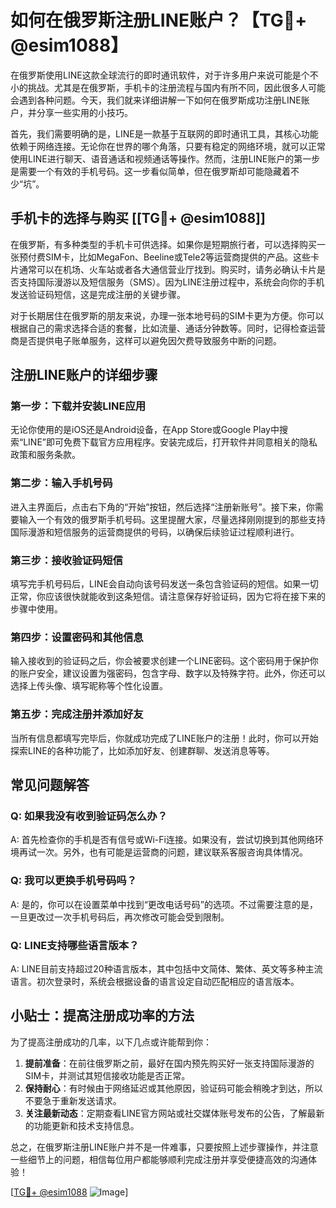 # 如何在俄罗斯注册LINE账户？【TG💪+ @esim1088】

在俄罗斯使用LINE这款全球流行的即时通讯软件，对于许多用户来说可能是个不小的挑战。尤其是在俄罗斯，手机卡的注册流程与国内有所不同，因此很多人可能会遇到各种问题。今天，我们就来详细讲解一下如何在俄罗斯成功注册LINE账户，并分享一些实用的小技巧。

首先，我们需要明确的是，LINE是一款基于互联网的即时通讯工具，其核心功能依赖于网络连接。无论你在世界的哪个角落，只要有稳定的网络环境，就可以正常使用LINE进行聊天、语音通话和视频通话等操作。然而，注册LINE账户的第一步是需要一个有效的手机号码。这一步看似简单，但在俄罗斯却可能隐藏着不少“坑”。

## 手机卡的选择与购买 [[TG💪+ @esim1088]]

在俄罗斯，有多种类型的手机卡可供选择。如果你是短期旅行者，可以选择购买一张预付费SIM卡，比如MegaFon、Beeline或Tele2等运营商提供的产品。这些卡片通常可以在机场、火车站或者各大通信营业厅找到。购买时，请务必确认卡片是否支持国际漫游以及短信服务（SMS）。因为LINE注册过程中，系统会向你的手机发送验证码短信，这是完成注册的关键步骤。

对于长期居住在俄罗斯的朋友来说，办理一张本地号码的SIM卡更为方便。你可以根据自己的需求选择合适的套餐，比如流量、通话分钟数等。同时，记得检查运营商是否提供电子账单服务，这样可以避免因欠费导致服务中断的问题。

## 注册LINE账户的详细步骤

### 第一步：下载并安装LINE应用

无论你使用的是iOS还是Android设备，在App Store或Google Play中搜索“LINE”即可免费下载官方应用程序。安装完成后，打开软件并同意相关的隐私政策和服务条款。

### 第二步：输入手机号码

进入主界面后，点击右下角的“开始”按钮，然后选择“注册新账号”。接下来，你需要输入一个有效的俄罗斯手机号码。这里提醒大家，尽量选择刚刚提到的那些支持国际漫游和短信服务的运营商提供的号码，以确保后续验证过程顺利进行。

### 第三步：接收验证码短信

填写完手机号码后，LINE会自动向该号码发送一条包含验证码的短信。如果一切正常，你应该很快就能收到这条短信。请注意保存好验证码，因为它将在接下来的步骤中使用。

### 第四步：设置密码和其他信息

输入接收到的验证码之后，你会被要求创建一个LINE密码。这个密码用于保护你的账户安全，建议设置为强密码，包含字母、数字以及特殊字符。此外，你还可以选择上传头像、填写昵称等个性化设置。

### 第五步：完成注册并添加好友

当所有信息都填写完毕后，你就成功完成了LINE账户的注册！此时，你可以开始探索LINE的各种功能了，比如添加好友、创建群聊、发送消息等等。

## 常见问题解答

### Q: 如果我没有收到验证码怎么办？

A: 首先检查你的手机是否有信号或Wi-Fi连接。如果没有，尝试切换到其他网络环境再试一次。另外，也有可能是运营商的问题，建议联系客服咨询具体情况。

### Q: 我可以更换手机号码吗？

A: 是的，你可以在设置菜单中找到“更改电话号码”的选项。不过需要注意的是，一旦更改过一次手机号码后，再次修改可能会受到限制。

### Q: LINE支持哪些语言版本？

A: LINE目前支持超过20种语言版本，其中包括中文简体、繁体、英文等多种主流语言。初次登录时，系统会根据设备的语言设定自动匹配相应的语言版本。

## 小贴士：提高注册成功率的方法

为了提高注册成功的几率，以下几点或许能帮到你：

1. **提前准备**：在前往俄罗斯之前，最好在国内预先购买好一张支持国际漫游的SIM卡，并测试其短信接收功能是否正常。
2. **保持耐心**：有时候由于网络延迟或其他原因，验证码可能会稍晚才到达，所以不要急于重新发送请求。
3. **关注最新动态**：定期查看LINE官方网站或社交媒体账号发布的公告，了解最新的功能更新和技术支持信息。

总之，在俄罗斯注册LINE账户并不是一件难事，只要按照上述步骤操作，并注意一些细节上的问题，相信每位用户都能够顺利完成注册并享受便捷高效的沟通体验！

[[TG💪+ @esim1088](https://t.me/s/esim1088) ![Image](https://i.postimg.cc/4NQfJmqS/Snipaste-2025-05-13-00-14-12.png)]